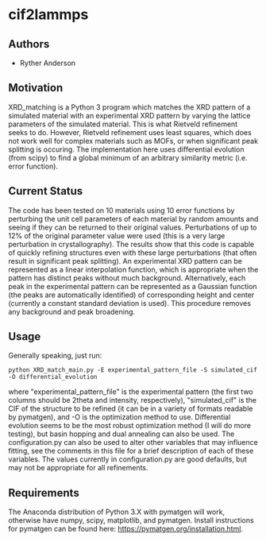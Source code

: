 # cif2lammps
## Authors

- Ryther Anderson

## Motivation
XRD_matching is a Python 3 program which matches the XRD pattern of a simulated material with an experimental XRD pattern by varying the lattice parameters of the simulated material.
This is what Rietveld refinement seeks to do. However, Rietveld refinement uses least squares, which does not work well for complex materials such as MOFs, or when significant peak splitting is occuring.
The implementation here uses differential evolution (from scipy) to find a global minimum of an arbitrary similarity metric (i.e. error function).

## Current Status
The code has been tested on 10 materials using 10 error functions by perturbing the unit cell parameters of each material by random amounts and seeing if they can be returned to their
original values. Perturbations of up to 12% of the original parameter value were used (this is a very large perturbation in crystallography). The results show that this code is capable of 
quickly refining structures even with these large perturbations (that often result in significant peak splitting). An experimental XRD pattern can be represented as a linear interpolation function,
which is appropriate when the pattern has distinct peaks without much background. Alternatively, each peak in the experimental pattern can be represented as a Gaussian function (the peaks are 
automatically identified) of corresponding height and center (currently a constant standard deviation is used). This procedure removes any background and peak broadening.

## Usage
Generally speaking, just run:
```
python XRD_match_main.py -E experimental_pattern_file -S simulated_cif -O differential_evolution
```
where "experimental_pattern_file" is the experimental pattern (the first two columns should be 2theta and intensity, respectively), "simulated_cif" is the CIF of the structure to be refined 
(it can be in a variety of formats readable by pymatgen), and -O is the optimization method to use. Differential evolution seems to be the most robust optimization method (I will do more testing), 
but basin hopping and dual annealing can also be used. The configuration.py can also be used to alter other variables that may influence fitting, see the comments in this file for a brief description of 
each of these variables. The values currently in configuration.py are good defaults, but may not be appropriate for all refinements.

## Requirements
The Anaconda distribution of Python 3.X with pymatgen will work, otherwise have numpy, scipy, matplotlib, and pymatgen.
Install instructions for pymatgen can be found here: https://pymatgen.org/installation.html.

